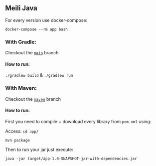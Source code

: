 ## Meili Java

For every version use docker-compose:

`docker-compose --rm app bash` 

### With Gradle:

Checkout the [`main`](https://github.com/brunoocasali/meili-java) branch

#### How to run:

`./gradlew build` & `./gradlew run`


### With Maven:

Checkout the [`maven`]([https://github.com/brunoocasali/meili-java](https://github.com/brunoocasali/meili-java/tree/maven)) branch

#### How to run:

First you need to compile + download every library from `pom.xml` using:

Access: `cd app/`

```
mvn package
```

Then to run your jar just execute:
```
java -jar target/app-1.0-SNAPSHOT-jar-with-dependencies.jar
```
